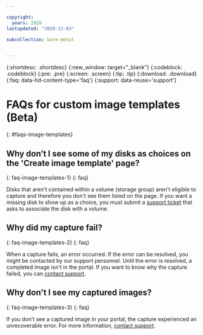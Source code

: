 ```yaml
---

copyright:
  years: 2020
lastupdated: "2020-12-03"

subcollection: bare-metal


---
```


{:shortdesc: .shortdesc}
{:new_window: target="_blank"}
{:codeblock: .codeblock}
{:pre: .pre}
{:screen: .screen}
{:tip: .tip}
{:download: .download}
{:faq: data-hd-content-type='faq'}
{:support: data-reuse='support'}

# FAQs for custom image templates (Beta)
{: #faqs-image-templates}

## Why don’t I see some of my disks as choices on the 'Create image template' page?
{: faq-image-templates-1}
{: faq}

Disks that aren't contained within a volume (storage group) aren't eligible to capture and therefore you don't see them listed on the page. If you want a missing disk to show up as a choice, you must submit a [support ticket](/docs/get-support?topic=get-support-using-avatar) that asks to associate the disk with a volume.

## Why did my capture fail?
{: faq-image-templates-2}
{: faq}

When a capture fails, an error occurred. If the error can be resolved, you might be contacted by our support personnel. Until the error is resolved, a completed image isn't in the portal. If you want to know why the capture failed, you can [contact support](/docs/get-support?topic=get-support-using-avatar).

## Why don't I see my captured images?
{: faq-image-templates-3}
{: faq}

If you don’t see a captured image in your portal, the capture experienced an unrecoverable error. For more information, [contact support](/docs/get-support?topic=get-support-using-avatar).
